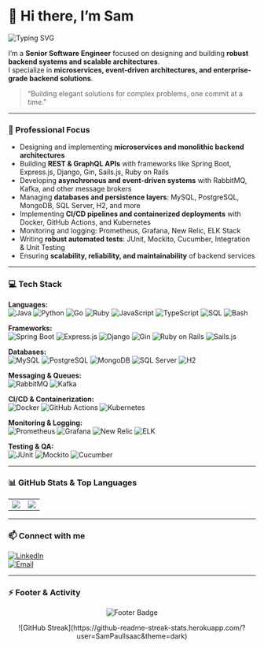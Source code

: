 # 👋 Hi there, I’m Sam

<p align="left">
  <img src="https://readme-typing-svg.herokuapp.com?lines=Hello!+Welcome+to+my+GitHub+profile&font=Fira+Sans&size=23&pause=1000&color=007ACC&width=500&height=40" alt="Typing SVG"/>
</p>

I’m a **Senior Software Engineer** focused on designing and building **robust backend systems and scalable architectures**.  
I specialize in **microservices, event-driven architectures, and enterprise-grade backend solutions**.

> “Building elegant solutions for complex problems, one commit at a time.”

---

### 🔭 Professional Focus
- Designing and implementing **microservices and monolithic backend architectures**  
- Building **REST & GraphQL APIs** with frameworks like Spring Boot, Express.js, Django, Gin, Sails.js, Ruby on Rails  
- Developing **asynchronous and event-driven systems** with RabbitMQ, Kafka, and other message brokers  
- Managing **databases and persistence layers**: MySQL, PostgreSQL, MongoDB, SQL Server, H2, and more  
- Implementing **CI/CD pipelines and containerized deployments** with Docker, GitHub Actions, and Kubernetes  
- Monitoring and logging: Prometheus, Grafana, New Relic, ELK Stack  
- Writing **robust automated tests**: JUnit, Mockito, Cucumber, Integration & Unit Testing  
- Ensuring **scalability, reliability, and maintainability** of backend services  

---

### 💻 Tech Stack

**Languages:**  
![Java](https://img.shields.io/badge/Java-007396?style=for-the-badge&logo=java&logoColor=white)
![Python](https://img.shields.io/badge/Python-3776AB?style=for-the-badge&logo=python&logoColor=white)
![Go](https://img.shields.io/badge/Go-00ADD8?style=for-the-badge&logo=go&logoColor=white)
![Ruby](https://img.shields.io/badge/Ruby-CC342D?style=for-the-badge&logo=ruby&logoColor=white)
![JavaScript](https://img.shields.io/badge/JavaScript-F7DF1E?style=for-the-badge&logo=javascript&logoColor=black)
![TypeScript](https://img.shields.io/badge/TypeScript-3178C6?style=for-the-badge&logo=typescript&logoColor=white)
![SQL](https://img.shields.io/badge/SQL-4479A1?style=for-the-badge&logo=mysql&logoColor=white)
![Bash](https://img.shields.io/badge/Bash-4EAA25?style=for-the-badge&logo=gnu-bash&logoColor=white)

**Frameworks:**  
![Spring Boot](https://img.shields.io/badge/Spring%20Boot-6DB33F?style=for-the-badge&logo=spring&logoColor=white)
![Express.js](https://img.shields.io/badge/Express.js-000000?style=for-the-badge&logo=express&logoColor=white)
![Django](https://img.shields.io/badge/Django-092E20?style=for-the-badge&logo=django&logoColor=white)
![Gin](https://img.shields.io/badge/Gin-00ADD8?style=for-the-badge&logo=go&logoColor=white)
![Ruby on Rails](https://img.shields.io/badge/Ruby%20on%20Rails-CC0000?style=for-the-badge&logo=ruby&logoColor=white)
![Sails.js](https://img.shields.io/badge/Sails.js-000000?style=for-the-badge)

**Databases:**  
![MySQL](https://img.shields.io/badge/MySQL-4479A1?style=for-the-badge&logo=mysql&logoColor=white)
![PostgreSQL](https://img.shields.io/badge/PostgreSQL-4169E1?style=for-the-badge&logo=postgresql&logoColor=white)
![MongoDB](https://img.shields.io/badge/MongoDB-47A248?style=for-the-badge&logo=mongodb&logoColor=white)
![SQL Server](https://img.shields.io/badge/SQL%20Server-CC2927?style=for-the-badge&logo=microsoftsqlserver&logoColor=white)
![H2](https://img.shields.io/badge/H2-17A2B8?style=for-the-badge)

**Messaging & Queues:**  
![RabbitMQ](https://img.shields.io/badge/RabbitMQ-FF6600?style=for-the-badge&logo=rabbitmq&logoColor=white)
![Kafka](https://img.shields.io/badge/Kafka-231F20?style=for-the-badge&logo=apachekafka&logoColor=white)

**CI/CD & Containerization:**  
![Docker](https://img.shields.io/badge/Docker-2496ED?style=for-the-badge&logo=docker&logoColor=white)
![GitHub Actions](https://img.shields.io/badge/GitHub%20Actions-2088FF?style=for-the-badge&logo=githubactions&logoColor=white)
![Kubernetes](https://img.shields.io/badge/Kubernetes-326CE5?style=for-the-badge&logo=kubernetes&logoColor=white)

**Monitoring & Logging:**  
![Prometheus](https://img.shields.io/badge/Prometheus-E6522C?style=for-the-badge&logo=prometheus&logoColor=white)
![Grafana](https://img.shields.io/badge/Grafana-F46800?style=for-the-badge&logo=grafana&logoColor=white)
![New Relic](https://img.shields.io/badge/New%20Relic-0080FF?style=for-the-badge&logo=newrelic&logoColor=white)
![ELK](https://img.shields.io/badge/ELK-005571?style=for-the-badge)

**Testing & QA:**  
![JUnit](https://img.shields.io/badge/JUnit-25A162?style=for-the-badge&logo=junit5&logoColor=white)
![Mockito](https://img.shields.io/badge/Mockito-5C3A21?style=for-the-badge)
![Cucumber](https://img.shields.io/badge/Cucumber-6AC259?style=for-the-badge)

---

### 📊 GitHub Stats & Top Languages

<table>
  <tr>
    <td valign="top">
      <img src="https://github-readme-stats.vercel.app/api?username=SamPaulIsaac&show_icons=true&count_private=true&title_color=007ACC&icon_color=007ACC&text_color=333333&bg_color=F5F5F5&hide=prs,issues,contribs" />
    </td>
    <td valign="top">
      <img src="https://github-readme-stats.vercel.app/api/top-langs/?username=SamPaulIsaac&layout=compact&hide=html,css&langs_count=6&title_color=007ACC&text_color=333333&bg_color=F5F5F5" />
    </td>
  </tr>
</table>

---

### 📫 Connect with me

[![LinkedIn](https://img.shields.io/badge/LinkedIn-007ACC?style=flat-square&logo=linkedin&logoColor=white)](https://www.linkedin.com/in/sampaulisaac/)  
[![Email](https://img.shields.io/badge/Email-D14836?style=flat-square&logo=gmail&logoColor=white)](mailto:sampaulisaac18@outlook.com)

---

### ⚡ Footer & Activity

<p align="center">
  <img src="https://img.shields.io/badge/🚀-Building%20Robust%20Backend%20Systems%20%26%20Microservices-007ACC?style=for-the-badge&logo=appveyor&logoColor=white" alt="Footer Badge" />
</p>

<p align="center">
  ![GitHub Streak](https://github-readme-streak-stats.herokuapp.com/?user=SamPaulIsaac&theme=dark)
</p>
